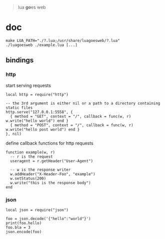 > lua **go**es web

# doc

    make LUA_PATH="./?.lua;/usr/share/luagoesweb/?.lua"
    ./luagoesweb ./example.lua [...]

## bindings

### http

start serving requests

    local http = require("http")

    -- the 3rd argument is either nil or a path to a directory containing static files
    http.serve("127.0.0.1:5558", {
      { method = "GET", context = "/", callback = func(w, r) w.write("hello world") end }
      { method = "POST", context = "/", callback = func(w, r) w.write("hello post world") end }
    }, nil)

define callback functions for http requests

    function example(w, r)
      -- r is the request
      useragent = r.getHeader("User-Agent")

      -- w is the response writer
      w.addHeader("X-Header-Foo", "example")
      w.setStatus(200)
      w.write("this is the response body")
    end

### json

    local json = require("json")

    foo = json.decode('{"hello":"world"}')
    print(foo.hello)
    foo.bla = 3
    json.encode(foo)
